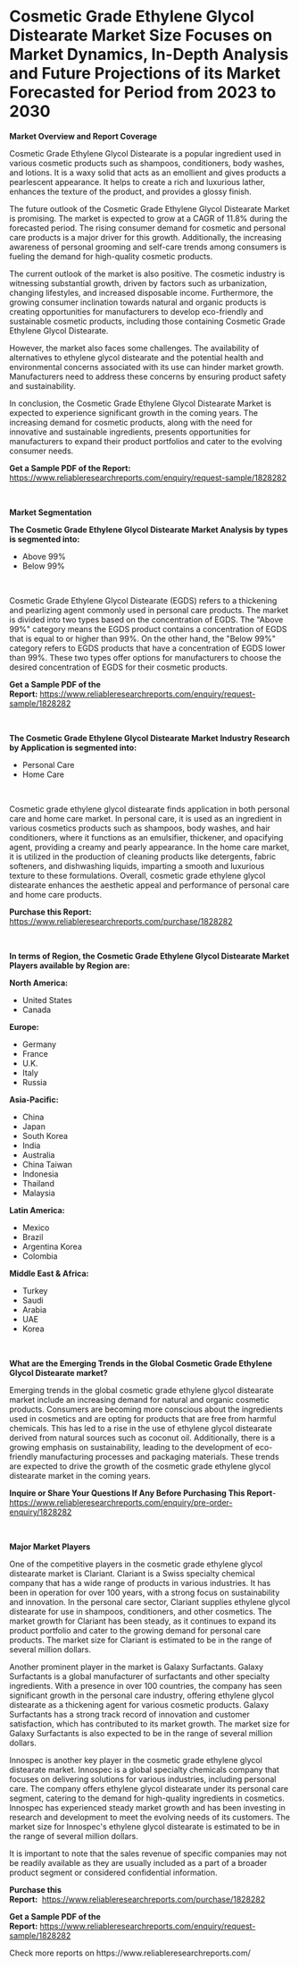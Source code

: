 <p><h1>Cosmetic Grade Ethylene Glycol Distearate Market Size Focuses on Market Dynamics, In-Depth Analysis and Future Projections of its Market Forecasted for Period from 2023 to 2030</h1></p><p><strong>Market Overview and Report Coverage</strong></p>
<p><p>Cosmetic Grade Ethylene Glycol Distearate is a popular ingredient used in various cosmetic products such as shampoos, conditioners, body washes, and lotions. It is a waxy solid that acts as an emollient and gives products a pearlescent appearance. It helps to create a rich and luxurious lather, enhances the texture of the product, and provides a glossy finish.</p><p>The future outlook of the Cosmetic Grade Ethylene Glycol Distearate Market is promising. The market is expected to grow at a CAGR of 11.8% during the forecasted period. The rising consumer demand for cosmetic and personal care products is a major driver for this growth. Additionally, the increasing awareness of personal grooming and self-care trends among consumers is fueling the demand for high-quality cosmetic products.</p><p>The current outlook of the market is also positive. The cosmetic industry is witnessing substantial growth, driven by factors such as urbanization, changing lifestyles, and increased disposable income. Furthermore, the growing consumer inclination towards natural and organic products is creating opportunities for manufacturers to develop eco-friendly and sustainable cosmetic products, including those containing Cosmetic Grade Ethylene Glycol Distearate.</p><p>However, the market also faces some challenges. The availability of alternatives to ethylene glycol distearate and the potential health and environmental concerns associated with its use can hinder market growth. Manufacturers need to address these concerns by ensuring product safety and sustainability.</p><p>In conclusion, the Cosmetic Grade Ethylene Glycol Distearate Market is expected to experience significant growth in the coming years. The increasing demand for cosmetic products, along with the need for innovative and sustainable ingredients, presents opportunities for manufacturers to expand their product portfolios and cater to the evolving consumer needs.</p></p>
<p><strong>Get a Sample PDF of the Report:</strong> <a href="https://www.reliableresearchreports.com/enquiry/request-sample/1828282">https://www.reliableresearchreports.com/enquiry/request-sample/1828282</a></p>
<p>&nbsp;</p>
<p><strong>Market Segmentation</strong></p>
<p><strong>The Cosmetic Grade Ethylene Glycol Distearate Market Analysis by types is segmented into:</strong></p>
<p><ul><li>Above 99%</li><li>Below 99%</li></ul></p>
<p>&nbsp;</p>
<p><p>Cosmetic Grade Ethylene Glycol Distearate (EGDS) refers to a thickening and pearlizing agent commonly used in personal care products. The market is divided into two types based on the concentration of EGDS. The "Above 99%" category means the EGDS product contains a concentration of EGDS that is equal to or higher than 99%. On the other hand, the "Below 99%" category refers to EGDS products that have a concentration of EGDS lower than 99%. These two types offer options for manufacturers to choose the desired concentration of EGDS for their cosmetic products.</p></p>
<p><strong>Get a Sample PDF of the Report:</strong>&nbsp;<a href="https://www.reliableresearchreports.com/enquiry/request-sample/1828282">https://www.reliableresearchreports.com/enquiry/request-sample/1828282</a></p>
<p>&nbsp;</p>
<p><strong>The Cosmetic Grade Ethylene Glycol Distearate Market Industry Research by Application is segmented into:</strong></p>
<p><ul><li>Personal Care</li><li>Home Care</li></ul></p>
<p>&nbsp;</p>
<p><p>Cosmetic grade ethylene glycol distearate finds application in both personal care and home care market. In personal care, it is used as an ingredient in various cosmetics products such as shampoos, body washes, and hair conditioners, where it functions as an emulsifier, thickener, and opacifying agent, providing a creamy and pearly appearance. In the home care market, it is utilized in the production of cleaning products like detergents, fabric softeners, and dishwashing liquids, imparting a smooth and luxurious texture to these formulations. Overall, cosmetic grade ethylene glycol distearate enhances the aesthetic appeal and performance of personal care and home care products.</p></p>
<p><strong>Purchase this Report:</strong>&nbsp; <a href="https://www.reliableresearchreports.com/purchase/1828282">https://www.reliableresearchreports.com/purchase/1828282</a></p>
<p>&nbsp;</p>
<p><strong>In terms of Region, the Cosmetic Grade Ethylene Glycol Distearate Market Players available by Region are:</strong></p>
<p>
    <p> <strong> North America: </strong>
        <ul>
            <li>United States</li>
            <li>Canada</li>
        </ul>
        </p> 
    <p> <strong> Europe: </strong>
        <ul>
            <li>Germany</li>
            <li>France</li>
            <li>U.K.</li>
            <li>Italy</li>
            <li>Russia</li>
        </ul>
        </p> 
    <p> <strong> Asia-Pacific: </strong>
        <ul>
            <li>China</li>
            <li>Japan</li>
            <li>South Korea</li>
            <li>India</li>
            <li>Australia</li>
            <li>China Taiwan</li>
            <li>Indonesia</li>
            <li>Thailand</li>
            <li>Malaysia</li>
        </ul>
        </p> 
    <p> <strong> Latin America: </strong>
        <ul>
            <li>Mexico</li>
            <li>Brazil</li>
            <li>Argentina Korea</li>
            <li>Colombia</li>
        </ul>
        </p> 
    <p> <strong> Middle East & Africa: </strong>
        <ul>
            <li>Turkey</li>
            <li>Saudi</li>
            <li>Arabia</li>
            <li>UAE</li>
            <li>Korea</li>
        </ul>
    </p>
    </p>
<p>&nbsp;</p>
<p><strong>What are the Emerging Trends in the Global Cosmetic Grade Ethylene Glycol Distearate market?</strong></p>
<p><p>Emerging trends in the global cosmetic grade ethylene glycol distearate market include an increasing demand for natural and organic cosmetic products. Consumers are becoming more conscious about the ingredients used in cosmetics and are opting for products that are free from harmful chemicals. This has led to a rise in the use of ethylene glycol distearate derived from natural sources such as coconut oil. Additionally, there is a growing emphasis on sustainability, leading to the development of eco-friendly manufacturing processes and packaging materials. These trends are expected to drive the growth of the cosmetic grade ethylene glycol distearate market in the coming years.</p></p>
<p><strong>Inquire or Share Your Questions If Any Before Purchasing This Report</strong>- <a href="https://www.reliableresearchreports.com/enquiry/pre-order-enquiry/1828282">https://www.reliableresearchreports.com/enquiry/pre-order-enquiry/1828282</a></p>
<p>&nbsp;</p>
<p><strong>Major Market Players</strong></p>
<p><p>One of the competitive players in the cosmetic grade ethylene glycol distearate market is Clariant. Clariant is a Swiss specialty chemical company that has a wide range of products in various industries. It has been in operation for over 100 years, with a strong focus on sustainability and innovation. In the personal care sector, Clariant supplies ethylene glycol distearate for use in shampoos, conditioners, and other cosmetics. The market growth for Clariant has been steady, as it continues to expand its product portfolio and cater to the growing demand for personal care products. The market size for Clariant is estimated to be in the range of several million dollars.</p><p>Another prominent player in the market is Galaxy Surfactants. Galaxy Surfactants is a global manufacturer of surfactants and other specialty ingredients. With a presence in over 100 countries, the company has seen significant growth in the personal care industry, offering ethylene glycol distearate as a thickening agent for various cosmetic products. Galaxy Surfactants has a strong track record of innovation and customer satisfaction, which has contributed to its market growth. The market size for Galaxy Surfactants is also expected to be in the range of several million dollars.</p><p>Innospec is another key player in the cosmetic grade ethylene glycol distearate market. Innospec is a global specialty chemicals company that focuses on delivering solutions for various industries, including personal care. The company offers ethylene glycol distearate under its personal care segment, catering to the demand for high-quality ingredients in cosmetics. Innospec has experienced steady market growth and has been investing in research and development to meet the evolving needs of its customers. The market size for Innospec's ethylene glycol distearate is estimated to be in the range of several million dollars.</p><p>It is important to note that the sales revenue of specific companies may not be readily available as they are usually included as a part of a broader product segment or considered confidential information.</p></p>
<p><strong>Purchase this Report:</strong>&nbsp;&nbsp;<a href="https://www.reliableresearchreports.com/purchase/1828282">https://www.reliableresearchreports.com/purchase/1828282</a></p>
<p></p>
<p><strong>Get a Sample PDF of the Report:</strong>&nbsp;<a href="https://www.reliableresearchreports.com/enquiry/request-sample/1828282">https://www.reliableresearchreports.com/enquiry/request-sample/1828282</a></p>
<p>Check more reports on https://www.reliableresearchreports.com/</p>